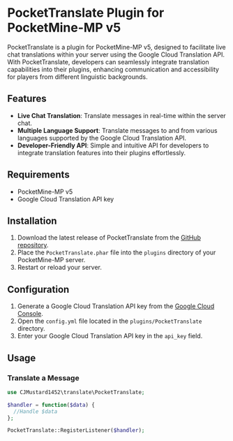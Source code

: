 # PocketTranslate Plugin for PocketMine-MP v5

PocketTranslate is a plugin for PocketMine-MP v5, designed to facilitate live chat translations within your server using the Google Cloud Translation API. With PocketTranslate, developers can seamlessly integrate translation capabilities into their plugins, enhancing communication and accessibility for players from different linguistic backgrounds.

## Features

- **Live Chat Translation**: Translate messages in real-time within the server chat.
- **Multiple Language Support**: Translate messages to and from various languages supported by the Google Cloud Translation API.
- **Developer-Friendly API**: Simple and intuitive API for developers to integrate translation features into their plugins effortlessly.

## Requirements

- PocketMine-MP v5
- Google Cloud Translation API key

## Installation

1. Download the latest release of PocketTranslate from the [GitHub repository]([https://github.com/example/repository](https://github.com/CJMustard1452/PocketTranslate)).
2. Place the `PocketTranslate.phar` file into the `plugins` directory of your PocketMine-MP server.
3. Restart or reload your server.

## Configuration

1. Generate a Google Cloud Translation API key from the [Google Cloud Console](https://console.cloud.google.com).
2. Open the `config.yml` file located in the `plugins/PocketTranslate` directory.
3. Enter your Google Cloud Translation API key in the `api_key` field.

## Usage

### Translate a Message

```php
use CJMustard1452\translate\PocketTranslate;

$handler = function($data) {
  //Handle $data
};

PocketTranslate::RegisterListener($handler);
```
